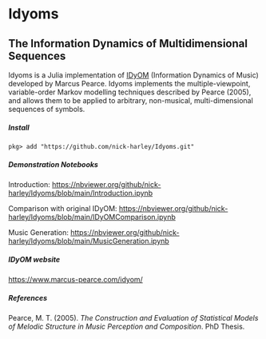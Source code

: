 # Idyoms
## The Information Dynamics of Multidimensional Sequences

Idyoms is a Julia implementation of [IDyOM](https://github.com/mtpearce/idyom) (Information Dynamics of Music) developed by Marcus Pearce. Idyoms implements the multiple-viewpoint, variable-order Markov modelling techniques described by Pearce (2005), and allows them to be applied to arbitrary, non-musical, multi-dimensional sequences of symbols.

##### Install

`pkg> add "https://github.com/nick-harley/Idyoms.git"`

##### Demonstration Notebooks

Introduction: <https://nbviewer.org/github/nick-harley/Idyoms/blob/main/Introduction.ipynb>

Comparison with original IDyOM: <https://nbviewer.org/github/nick-harley/Idyoms/blob/main/IDyOMComparison.ipynb>

Music Generation: <https://nbviewer.org/github/nick-harley/Idyoms/blob/main/MusicGeneration.ipynb>

##### IDyOM website

https://www.marcus-pearce.com/idyom/

##### References

Pearce, M. T. (2005). _The Construction and Evaluation of Statistical Models of Melodic Structure in Music Perception and Composition_. PhD Thesis.

